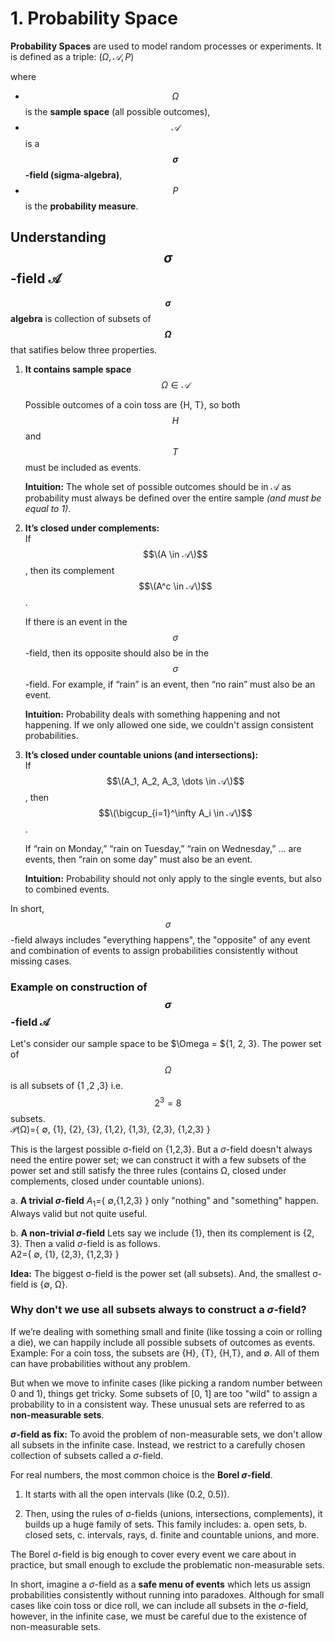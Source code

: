 # 1. Probability Space
**Probability Spaces** are used to model random processes or experiments. It is defined as a triple:
$(\Omega, 𝒜, P)$

where  
- $$\Omega$$ is the **sample space** (all possible outcomes),  
- $$𝒜$$ is a **$$\sigma$$-field (sigma-algebra)**,  
- $$P$$ is the **probability measure**. 

## Understanding $$\sigma$$-field 𝒜
**$$\sigma$$ algebra** is collection of subsets of **$$\Omega$$** that satifies below three properties.
1. **It contains sample space** \
   $$\Omega \in 𝒜$$ 

   Possible outcomes of a coin toss are {H, T},  so both $$H$$ and $$T$$ must be included as events.
   
   **Intuition:** The whole set of possible outcomes should be in 𝒜 as probability must always be defined over the entire sample _(and must be equal to 1)_.
   
3. **It’s closed under complements:**  
   If $$\(A \in 𝒜\)$$, then its complement $$\(A^c \in 𝒜\)$$.
   
   If there is an event in the $$\sigma$$-field, then its opposite should also be in the $$\sigma$$-field. For example, if “rain” is an event, then “no rain” must also be an event.
      
   **Intuition:** Probability deals with something happening and not happening. If we only allowed one side, we couldn't assign consistent probabilities.

5. **It’s closed under countable unions (and intersections):**  
   If $$\(A_1, A_2, A_3, \dots \in 𝒜\)$$, then  
   $$\(\bigcup_{i=1}^\infty A_i \in 𝒜\)$$.
   
   If “rain on Monday,” “rain on Tuesday,” “rain on Wednesday,” … are events, then “rain on some day” must also be an event.
    
   **Intuition:** Probability should not only apply to the single events, but also to combined events.

In short, $$\sigma$$-field always includes "everything happens", the  "opposite" of any event and combination of events to assign probabilities consistently without missing cases.

### Example on construction of $$\sigma$$-field 𝒜
Let's consider our sample space to be $\Omega = ${1, 2, 3}. The power set of $$\Omega$$ is all subsets of {1 ,2 ,3} i.e. $$2^3 = 8$$ subsets.  
𝒫(Ω)={ ∅, {1}, {2}, {3}, {1,2}, {1,3}, {2,3}, {1,2,3} }

This is the largest possible σ-field on {1,2,3}. But a $\sigma$-field doesn't always need the entire power set; we can construct it with a few subsets of the power set and still satisfy the three rules (contains Ω, closed under complements, closed under countable unions).  

a. **A trivial $\sigma$-field** 
   $A_1​=${ ∅,{1,2,3} } only "nothing" and "something" happen. Always valid but not quite useful. 

b. **A non-trivial $\sigma$-field** 
   Lets say we include {1}, then its complement is {2, 3}. Then a valid $\sigma$-field is as follows.  
   A2​={ ∅, {1}, {2,3}, {1,2,3} }

**Idea:** The biggest σ-field is the power set (all subsets). And, the smallest σ-field is {∅, Ω}.

### Why don't we use all subsets always to construct a $\sigma$-field?
If we’re dealing with something small and finite (like tossing a coin or rolling a die), we can happily include all possible subsets of outcomes as events.
Example: For a coin toss, the subsets are {H}, {T}, {H,T}, and ∅. All of them can have probabilities without any problem.

But when we move to infinite cases (like picking a random number between 0 and 1), things get tricky. Some subsets of [0, 1] are too "wild" to assign a probability to in a consistent way. These unusual sets are referred to as **non-measurable sets**.

**$\sigma$-field as fix:**
To avoid the problem of non-measurable sets, we don't allow all subsets in the infinite case. Instead, we restrict to a carefully chosen collection of subsets called a $\sigma$-field.

For real numbers, the most common choice is the **Borel $\sigma$-field**.

1. It starts with all the open intervals (like (0.2, 0.5)).

2. Then, using the rules of σ-fields (unions, intersections, complements), it builds up a huge family of sets. This family includes:
   a. open sets,
   b. closed sets,
   c. intervals, rays,
   d. finite and countable unions, and more.

The Borel σ-field is big enough to cover every event we care about in practice, but small enough to exclude the problematic non-measurable sets.

In short, imagine a $\sigma$-field as a **safe menu of events** which lets us assign probabilities consistently without running into paradoxes. Although for small cases like coin toss or dice roll, we can include all subsets in the $\sigma$-field, however, in the infinite case, we must be careful due to the existence of non-measurable sets.
